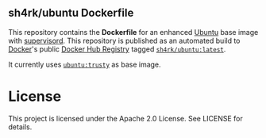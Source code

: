 ## sh4rk/ubuntu Dockerfile

This repository contains the **Dockerfile** for an enhanced [Ubuntu](https://www.ubuntu.com/) base image with [supervisord](https://supervisord.org/). This repository is published as an automated build to [Docker](https://www.docker.com/)'s public [Docker Hub Registry](https://registry.hub.docker.com/) tagged [`sh4rk/ubuntu:latest`](https://hub.docker.com/r/sh4rk/ubuntu/).

It currently uses [`ubuntu:trusty`](https://hub.docker.com/_/ubuntu/) as base image.

# License
This project is licensed under the Apache 2.0 License. See LICENSE for details.
